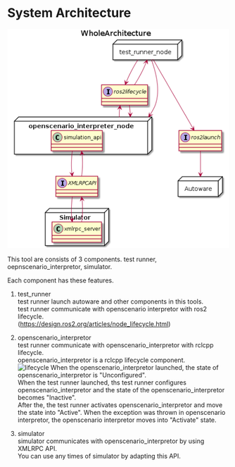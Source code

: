 # System Architecture
![architecture](uml/WholeArchitecture.png "architecture")

This tool are consists of 3 components.
test runner, oepnscenario_interpretor, simulator.

Each component has these features.

1. test_runner  
test runner launch autoware and other components in this tools.  
test runner communicate with openscenario interpretor with ros2 lifecycle.  
(https://design.ros2.org/articles/node_lifecycle.html)

1. openscenario_interpretor  
test runner communicate with openscenario_interpretor with rclcpp lifecycle.  
openscenario_interpretor is a rclcpp lifecycle component.  
![lifecycle](https://design.ros2.org/img/node_lifecycle/life_cycle_sm.png "lifecycle")
When the openscenario_interpretor launched, the state of openscenario_interpretor is "Unconfigured".  
When the test runner launched, ths test runner configures openscenario_interpretor and the state of the openscenario_interpretor becomes "Inactive".  
After the, the test runner activates openscenario_interpretor and move the state into "Active".
When the exception was thrown in openscenario interpretor, the openscenario interpretor moves into "Activate" state.

1. simulator  
simulator communicates with openscenario_interpretor by using XMLRPC API.  
You can use any times of simulator by adapting this API.  